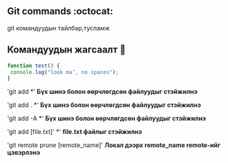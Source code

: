 ## Git commands :octocat:
git командуудын тайлбар,тусламж 


## Командуудын жагсаалт :dizzy:
```javascript
function test() {
 console.log("look ma’, no spaces");
}
```

'git add *' **Бүх шинэ болон өөрчлөгдсөн файлуудыг стэйжилнэ**

'git add . *' **Бүх шинэ болон өөрчлөгдсөн файлуудыг стэйжилнэ**

'git add -A *' **Бүх шинэ болон өөрчлөгдсөн файлуудыг стэйжилнэ**

'git add [file.txt]' *' **file.txt файлыг стэйжилнэ**

'git remote prune [remote_name]'  **Локал дээрх remote_name remote-ийг цэвэрлэнэ**

